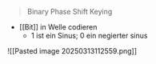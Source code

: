 > Binary Phase Shift Keying

- [[Bit]] in Welle codieren
	- $1$ ist ein Sinus; $0$ ein negierter sinus

![[Pasted image 20250313112559.png]]